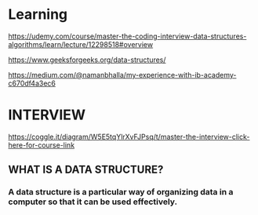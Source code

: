 # Learning 

https://udemy.com/course/master-the-coding-interview-data-structures-algorithms/learn/lecture/12298518#overview

https://www.geeksforgeeks.org/data-structures/

https://medium.com/@namanbhalla/my-experience-with-ib-academy-c670df4a3ec6


# INTERVIEW

https://coggle.it/diagram/W5E5tqYlrXvFJPsq/t/master-the-interview-click-here-for-course-link

## WHAT IS A DATA STRUCTURE?

### A data structure is a particular way of organizing data in a computer so that it can be used effectively.

